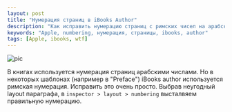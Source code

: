 ```yaml
---
layout: post
title: "Нумерация страниц в iBooks Author"
description: "Как исправить нумерацию страниц с римских чисел на арабские в Apple iBooks Author"
keywords: "Apple, numbering, нумерация, страницы, ibooks, author" 
tags: [Apple, ibooks, wtf]
---
```


![pic][]
 
В книгах используется нумерация страниц арабскими числами. Но в некоторых шаблонах
(например в "Preface") iBooks author используется римская нумерация. Исправить
это очень просто. Выбрав неугодный layout параграфа, в `inspector > layout > numbering`
высталвяем правильную нумерацию. 


[pic]: http://31808.selcdn.ru/it-prm/articles/19082012%20%D0%BD%D1%83%D0%BC%D0%B5%D1%80%D0%B0%D1%86%D0%B8%D1%8F%20%D1%81%D1%82%D1%80%D0%B0%D0%BD%D0%B8%D1%86%20%D0%B2%20ibooks%20author/pages_numbering.jpg
